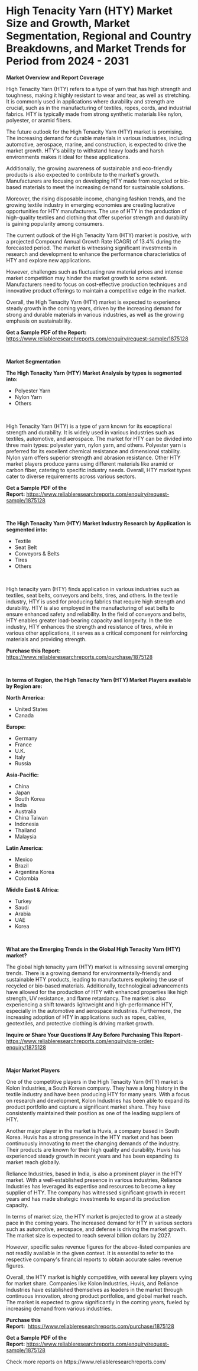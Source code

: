 <p><h1>High Tenacity Yarn (HTY) Market Size and Growth, Market Segmentation, Regional and Country Breakdowns, and Market Trends for Period from 2024 -  2031</h1></p><p><strong>Market Overview and Report Coverage</strong></p>
<p><p>High Tenacity Yarn (HTY) refers to a type of yarn that has high strength and toughness, making it highly resistant to wear and tear, as well as stretching. It is commonly used in applications where durability and strength are crucial, such as in the manufacturing of textiles, ropes, cords, and industrial fabrics. HTY is typically made from strong synthetic materials like nylon, polyester, or aramid fibers.</p><p>The future outlook for the High Tenacity Yarn (HTY) market is promising. The increasing demand for durable materials in various industries, including automotive, aerospace, marine, and construction, is expected to drive the market growth. HTY's ability to withstand heavy loads and harsh environments makes it ideal for these applications.</p><p>Additionally, the growing awareness of sustainable and eco-friendly products is also expected to contribute to the market's growth. Manufacturers are focusing on developing HTY made from recycled or bio-based materials to meet the increasing demand for sustainable solutions.</p><p>Moreover, the rising disposable income, changing fashion trends, and the growing textile industry in emerging economies are creating lucrative opportunities for HTY manufacturers. The use of HTY in the production of high-quality textiles and clothing that offer superior strength and durability is gaining popularity among consumers.</p><p>The current outlook of the High Tenacity Yarn (HTY) market is positive, with a projected Compound Annual Growth Rate (CAGR) of 13.4% during the forecasted period. The market is witnessing significant investments in research and development to enhance the performance characteristics of HTY and explore new applications.</p><p>However, challenges such as fluctuating raw material prices and intense market competition may hinder the market growth to some extent. Manufacturers need to focus on cost-effective production techniques and innovative product offerings to maintain a competitive edge in the market.</p><p>Overall, the High Tenacity Yarn (HTY) market is expected to experience steady growth in the coming years, driven by the increasing demand for strong and durable materials in various industries, as well as the growing emphasis on sustainability.</p></p>
<p><strong>Get a Sample PDF of the Report:</strong> <a href="https://www.reliableresearchreports.com/enquiry/request-sample/1875128">https://www.reliableresearchreports.com/enquiry/request-sample/1875128</a></p>
<p>&nbsp;</p>
<p><strong>Market Segmentation</strong></p>
<p><strong>The High Tenacity Yarn (HTY) Market Analysis by types is segmented into:</strong></p>
<p><ul><li>Polyester Yarn</li><li>Nylon Yarn</li><li>Others</li></ul></p>
<p>&nbsp;</p>
<p><p>High Tenacity Yarn (HTY) is a type of yarn known for its exceptional strength and durability. It is widely used in various industries such as textiles, automotive, and aerospace. The market for HTY can be divided into three main types: polyester yarn, nylon yarn, and others. Polyester yarn is preferred for its excellent chemical resistance and dimensional stability. Nylon yarn offers superior strength and abrasion resistance. Other HTY market players produce yarns using different materials like aramid or carbon fiber, catering to specific industry needs. Overall, HTY market types cater to diverse requirements across various sectors.</p></p>
<p><strong>Get a Sample PDF of the Report:</strong>&nbsp;<a href="https://www.reliableresearchreports.com/enquiry/request-sample/1875128">https://www.reliableresearchreports.com/enquiry/request-sample/1875128</a></p>
<p>&nbsp;</p>
<p><strong>The High Tenacity Yarn (HTY) Market Industry Research by Application is segmented into:</strong></p>
<p><ul><li>Textile</li><li>Seat Belt</li><li>Conveyors & Belts</li><li>Tires</li><li>Others</li></ul></p>
<p>&nbsp;</p>
<p><p>High tenacity yarn (HTY) finds application in various industries such as textiles, seat belts, conveyors and belts, tires, and others. In the textile industry, HTY is used for producing fabrics that require high strength and durability. HTY is also employed in the manufacturing of seat belts to ensure enhanced safety and reliability. In the field of conveyors and belts, HTY enables greater load-bearing capacity and longevity. In the tire industry, HTY enhances the strength and resistance of tires, while in various other applications, it serves as a critical component for reinforcing materials and providing strength.</p></p>
<p><strong>Purchase this Report:</strong>&nbsp; <a href="https://www.reliableresearchreports.com/purchase/1875128">https://www.reliableresearchreports.com/purchase/1875128</a></p>
<p>&nbsp;</p>
<p><strong>In terms of Region, the High Tenacity Yarn (HTY) Market Players available by Region are:</strong></p>
<p>
    <p> <strong> North America: </strong>
        <ul>
            <li>United States</li>
            <li>Canada</li>
        </ul>
        </p> 
    <p> <strong> Europe: </strong>
        <ul>
            <li>Germany</li>
            <li>France</li>
            <li>U.K.</li>
            <li>Italy</li>
            <li>Russia</li>
        </ul>
        </p> 
    <p> <strong> Asia-Pacific: </strong>
        <ul>
            <li>China</li>
            <li>Japan</li>
            <li>South Korea</li>
            <li>India</li>
            <li>Australia</li>
            <li>China Taiwan</li>
            <li>Indonesia</li>
            <li>Thailand</li>
            <li>Malaysia</li>
        </ul>
        </p> 
    <p> <strong> Latin America: </strong>
        <ul>
            <li>Mexico</li>
            <li>Brazil</li>
            <li>Argentina Korea</li>
            <li>Colombia</li>
        </ul>
        </p> 
    <p> <strong> Middle East & Africa: </strong>
        <ul>
            <li>Turkey</li>
            <li>Saudi</li>
            <li>Arabia</li>
            <li>UAE</li>
            <li>Korea</li>
        </ul>
    </p>
    </p>
<p>&nbsp;</p>
<p><strong>What are the Emerging Trends in the Global High Tenacity Yarn (HTY) market?</strong></p>
<p><p>The global high tenacity yarn (HTY) market is witnessing several emerging trends. There is a growing demand for environmentally-friendly and sustainable HTY products, leading to manufacturers exploring the use of recycled or bio-based materials. Additionally, technological advancements have allowed for the production of HTY with enhanced properties like high strength, UV resistance, and flame retardancy. The market is also experiencing a shift towards lightweight and high-performance HTY, especially in the automotive and aerospace industries. Furthermore, the increasing adoption of HTY in applications such as ropes, cables, geotextiles, and protective clothing is driving market growth.</p></p>
<p><strong>Inquire or Share Your Questions If Any Before Purchasing This Report</strong>- <a href="https://www.reliableresearchreports.com/enquiry/pre-order-enquiry/1875128">https://www.reliableresearchreports.com/enquiry/pre-order-enquiry/1875128</a></p>
<p>&nbsp;</p>
<p><strong>Major Market Players</strong></p>
<p><p>One of the competitive players in the High Tenacity Yarn (HTY) market is Kolon Industries, a South Korean company. They have a long history in the textile industry and have been producing HTY for many years. With a focus on research and development, Kolon Industries has been able to expand its product portfolio and capture a significant market share. They have consistently maintained their position as one of the leading suppliers of HTY.</p><p>Another major player in the market is Huvis, a company based in South Korea. Huvis has a strong presence in the HTY market and has been continuously innovating to meet the changing demands of the industry. Their products are known for their high quality and durability. Huvis has experienced steady growth in recent years and has been expanding its market reach globally.</p><p>Reliance Industries, based in India, is also a prominent player in the HTY market. With a well-established presence in various industries, Reliance Industries has leveraged its expertise and resources to become a key supplier of HTY. The company has witnessed significant growth in recent years and has made strategic investments to expand its production capacity.</p><p>In terms of market size, the HTY market is projected to grow at a steady pace in the coming years. The increased demand for HTY in various sectors such as automotive, aerospace, and defense is driving the market growth. The market size is expected to reach several billion dollars by 2027.</p><p>However, specific sales revenue figures for the above-listed companies are not readily available in the given context. It is essential to refer to the respective company's financial reports to obtain accurate sales revenue figures.</p><p>Overall, the HTY market is highly competitive, with several key players vying for market share. Companies like Kolon Industries, Huvis, and Reliance Industries have established themselves as leaders in the market through continuous innovation, strong product portfolios, and global market reach. The market is expected to grow significantly in the coming years, fueled by increasing demand from various industries.</p></p>
<p><strong>Purchase this Report:</strong>&nbsp;&nbsp;<a href="https://www.reliableresearchreports.com/purchase/1875128">https://www.reliableresearchreports.com/purchase/1875128</a></p>
<p></p>
<p><strong>Get a Sample PDF of the Report:</strong>&nbsp;<a href="https://www.reliableresearchreports.com/enquiry/request-sample/1875128">https://www.reliableresearchreports.com/enquiry/request-sample/1875128</a></p>
<p>Check more reports on https://www.reliableresearchreports.com/</p>